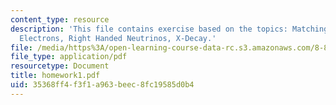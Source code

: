 ```yaml
---
content_type: resource
description: 'This file contains exercise based on the topics: Matching with Massive
  Electrons, Right Handed Neutrinos, X-Decay.'
file: /media/https%3A/open-learning-course-data-rc.s3.amazonaws.com/8-851-strong-interactions-effective-field-theories-of-qcd-spring-2006/35368ff4f3f1a963beec8fc19585d0b4_homework1.pdf
file_type: application/pdf
resourcetype: Document
title: homework1.pdf
uid: 35368ff4-f3f1-a963-beec-8fc19585d0b4
---
```

